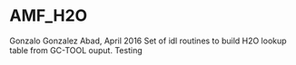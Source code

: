 # AMF_H2O
Gonzalo Gonzalez Abad, April 2016
Set of idl routines to build H2O lookup table from GC-TOOL ouput.
Testing

